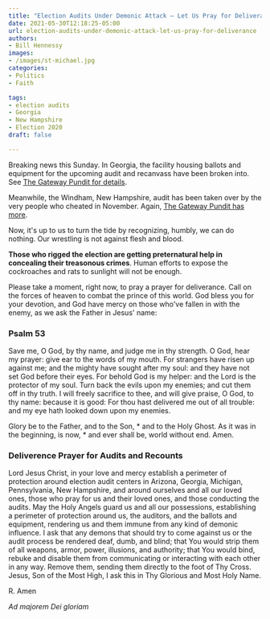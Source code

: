 ```yaml
---
title: "Election Audits Under Demonic Attack — Let Us Pray for Deliverance"
date: 2021-05-30T12:18:25-05:00
url: election-audits-under-demonic-attack-let-us-pray-for-deliverance
authors: 
- Bill Hennessy
images: 
- /images/st-michael.jpg
categories: 
- Politics
- Faith

tags: 
- election audits
- Georgia
- New Hampshire
- Election 2020
draft: false

---
```


Breaking news this Sunday. In Georgia, the facility housing ballots and equipment for the upcoming audit and recanvass have been broken into. See [The Gateway Pundit for details](https://www.thegatewaypundit.com/2021/05/breaking-alarm-went-off-secure-building-fulton-county-georgia-ballots-kept-building-found-wide-open/).

Meanwhile, the Windham, New Hampshire, audit has been taken over by the very people who cheated in November. Again, [The Gateway Pundit has more](https://www.thegatewaypundit.com/2021/05/new-hampshire-wake-shady-characters-carrying-shady-activities-elections/).

Now, it's up to us to turn the tide by recognizing, humbly, we can do nothing. Our wrestling is not against flesh and blood. 

**Those who rigged the election are getting preternatural help in concealing their treasonous crimes**.  Human efforts to expose the cockroaches and rats to sunlight will not be enough.

Please take a moment, right now, to pray a prayer for deliverance. Call on the forces of heaven to combat the prince of this world. God bless you for your devotion, and God have mercy on those who've fallen in with the enemy, as we ask the Father in Jesus' name:

### Psalm 53
Save me, O God, by thy name, and judge me in thy strength.
O God, hear my prayer: give ear to the words of my mouth.
For strangers have risen up against me; and the mighty have sought after my soul: and they have not set God before their eyes.
For behold God is my helper: and the Lord is the protector of my soul.
Turn back the evils upon my enemies; and cut them off in thy truth.
I will freely sacrifice to thee, and will give praise, O God, to thy name: because it is good:
For thou hast delivered me out of all trouble: and my eye hath looked down upon my enemies.

Glory be to the Father, and to the Son, * and to the Holy Ghost.
As it was in the beginning, is now, * and ever shall be, world without end. Amen.

### Deliverence Prayer for Audits and Recounts

Lord Jesus Christ, in your love and mercy establish a perimeter of protection around election audit centers in Arizona, Georgia, Michigan, Pennsylvania, New Hampshire, and around ourselves and all our loved ones, those who pray for us and their loved ones, and those conducting the audits. May the Holy Angels guard us and all our possessions, establishing a perimeter of protection around us, the auditors, and the ballots and equipment, rendering us and them immune from any kind of demonic influence. I ask that any demons that should try to come against us or the audit process be rendered deaf, dumb, and blind; that You would strip them of all weapons, armor, power, illusions, and authority; that You would bind, rebuke and disable them from communicating or interacting with each other in any way. Remove them, sending them directly to the foot of Thy Cross. Jesus, Son of the Most High, I ask this in Thy Glorious and Most Holy Name.

R. Amen

*Ad majorem Dei gloriam*